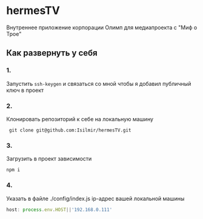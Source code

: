 # hermesTV
Внутреннее приложение корпорации Олимп для медиапроекта с "Миф о Трое"
## Как развернуть у себя
### 1. 
Запустить ```ssh-keygen``` и связаться со мной чтобы я добавил публичный ключ в проект

### 2. 
Клонировать репозиторий к себе на локальную машину 

``` git clone git@github.com:Isilmir/hermesTV.git```

### 3. 
Загрузить в проект зависимости

```npm i```

### 4.
Указать в файле ./config/index.js ip-адрес вашей локальной машины
```js
host: process.env.HOST||'192.168.0.111'
